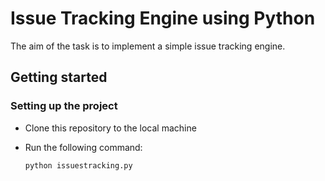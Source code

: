 # Issue Tracking Engine using Python
The aim of the task is to implement a simple issue tracking engine.

## Getting started
### Setting up the project
- Clone this repository to the local machine
- Run the following command:

  `python issuestracking.py`
